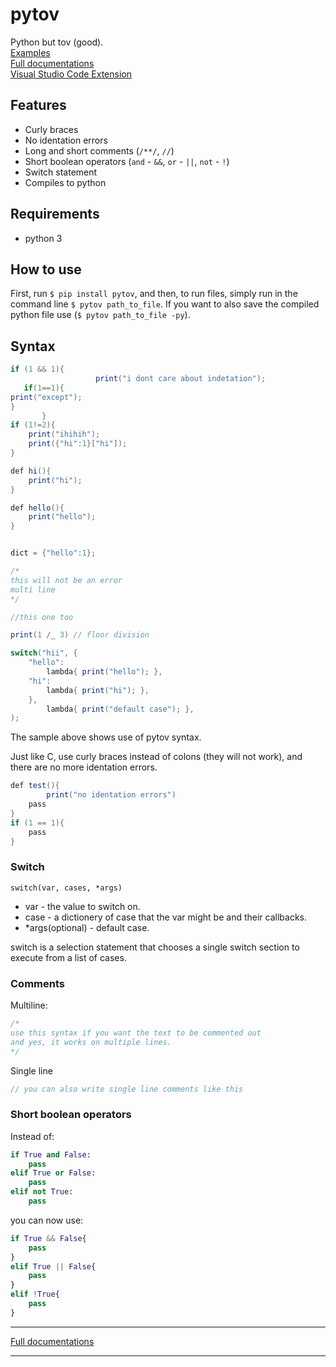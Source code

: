 [comment]: <> (README for github)
# pytov
Python but tov (good).  
[Examples](https://github.com/Yuvix25/pytov/tree/master/pytov/examples)  
[Full documentations](https://pytov-documentations.readthedocs.io/en/latest/)  
[Visual Studio Code Extension](https://marketplace.visualstudio.com/items?itemName=Yuvix25.pytov-run)

## Features
* Curly braces
* No identation errors
* Long and short comments (`/**/`, `//`)
* Short boolean operators (`and` - `&&`, `or` - `||`, `not` - `!`)
* Switch statement
* Compiles to python

## Requirements
* python 3

## How to use
First, run `$ pip install pytov`, and then, to run files, simply run in the command line `$ pytov path_to_file`.
If you want to also save the compiled python file use (`$ pytov path_to_file -py`).

## Syntax
```c#
if (1 && 1){
                   print("i dont care about indetation");
   if(1==1){
print("except");
}
       }
if (1!=2){
    print("ihihih");
    print({"hi":1}["hi"]);
}

def hi(){
    print("hi");
}

def hello(){
    print("hello");
}


dict = {"hello":1};

/*
this will not be an error
multi line
*/

//this one too

print(1 /_ 3) // floor division

switch("hii", {
    "hello":
        lambda{ print("hello"); },
    "hi":
        lambda{ print("hi"); },
    },
        lambda{ print("default case"); },
);
```

The sample above shows use of pytov syntax.

Just like C, use curly braces instead of colons (they will not work), and there are no more identation errors.
```c#
def test(){
        print("no identation errors")
    pass
}
if (1 == 1){
    pass
}
```

### Switch
`switch(var, cases, *args)`
* var - the value to switch on.
* case - a dictionery of case that the var might be and their callbacks.
* *args(optional) - default case.

switch is a selection statement that chooses a single switch section to execute from a list of cases.


### Comments

Multiline:
```c#
/*
use this syntax if you want the text to be commented out
and yes, it works on multiple lines.
*/
```
Single line
```c#
// you can also write single line comments like this
```

### Short boolean operators
Instead of:
```python
if True and False:
    pass
elif True or False:
    pass
elif not True:
    pass
```
you can now use:
```python
if True && False{
    pass
}
elif True || False{
    pass
}
elif !True{
    pass
}
```

---
[Full documentations](https://pytov-documentations.readthedocs.io/en/latest/)

---